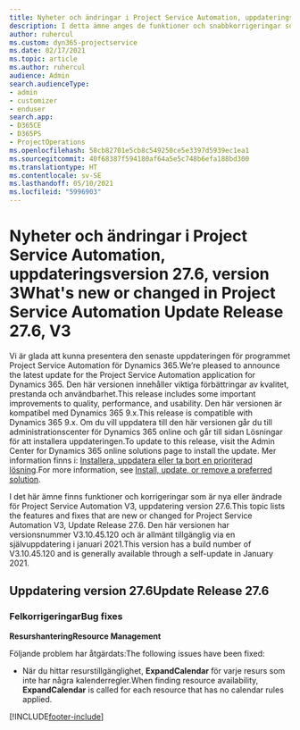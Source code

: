 ```yaml
---
title: Nyheter och ändringar i Project Service Automation, uppdateringsversion 27.6, snabbkorrigering, version 3
description: I detta ämne anges de funktioner och snabbkorrigeringar som finns tillgängliga i Project Service Automation, uppdateringsversion 27.6, snabbkorrigering, version 3.
author: ruhercul
ms.custom: dyn365-projectservice
ms.date: 02/17/2021
ms.topic: article
ms.author: ruhercul
audience: Admin
search.audienceType:
- admin
- customizer
- enduser
search.app:
- D365CE
- D365PS
- ProjectOperations
ms.openlocfilehash: 58cb82701e5cb8c549250ce5e3397d5939ec1ea1
ms.sourcegitcommit: 40f68387f594180af64a5e5c748b6efa188bd300
ms.translationtype: HT
ms.contentlocale: sv-SE
ms.lasthandoff: 05/10/2021
ms.locfileid: "5996903"
---
```

# <a name="whats-new-or-changed-in-project-service-automation-update-release-276-v3"></a><span data-ttu-id="225c8-103">Nyheter och ändringar i Project Service Automation, uppdateringsversion 27.6, version 3</span><span class="sxs-lookup"><span data-stu-id="225c8-103">What's new or changed in Project Service Automation Update Release 27.6, V3</span></span>

<span data-ttu-id="225c8-104">Vi är glada att kunna presentera den senaste uppdateringen för programmet Project Service Automation för Dynamics 365.</span><span class="sxs-lookup"><span data-stu-id="225c8-104">We’re pleased to announce the latest update for the Project Service Automation application for Dynamics 365.</span></span> <span data-ttu-id="225c8-105">Den här versionen innehåller viktiga förbättringar av kvalitet, prestanda och användbarhet.</span><span class="sxs-lookup"><span data-stu-id="225c8-105">This release includes some important improvements to quality, performance, and usability.</span></span> <span data-ttu-id="225c8-106">Den här versionen är kompatibel med Dynamics 365 9.x.</span><span class="sxs-lookup"><span data-stu-id="225c8-106">This release is compatible with Dynamics 365 9.x.</span></span> <span data-ttu-id="225c8-107">Om du vill uppdatera till den här versionen går du till administrationscenter för Dynamics 365 online och går till sidan Lösningar för att installera uppdateringen.</span><span class="sxs-lookup"><span data-stu-id="225c8-107">To update to this release, visit the Admin Center for Dynamics 365 online solutions page to install the update.</span></span> <span data-ttu-id="225c8-108">Mer information finns i: [Installera, uppdatera eller ta bort en prioriterad lösning](/power-platform/admin/install-remove-preferred-solution).</span><span class="sxs-lookup"><span data-stu-id="225c8-108">For more information, see [Install, update, or remove a preferred solution](/power-platform/admin/install-remove-preferred-solution).</span></span>

<span data-ttu-id="225c8-109">I det här ämne finns funktioner och korrigeringar som är nya eller ändrade för Project Service Automation V3, uppdatering version 27.6.</span><span class="sxs-lookup"><span data-stu-id="225c8-109">This topic lists the features and fixes that are new or changed for Project Service Automation V3, Update Release 27.6.</span></span> <span data-ttu-id="225c8-110">Den här versionen har versionsnummer V3.10.45.120 och är allmänt tillgänglig via en självuppdatering i januari 2021.</span><span class="sxs-lookup"><span data-stu-id="225c8-110">This version has a build number of V3.10.45.120 and is generally available through a self-update in January 2021.</span></span>

## <a name="update-release-276"></a><span data-ttu-id="225c8-111">Uppdatering version 27.6</span><span class="sxs-lookup"><span data-stu-id="225c8-111">Update Release 27.6</span></span>

### <a name="bug-fixes"></a><span data-ttu-id="225c8-112">Felkorrigeringar</span><span class="sxs-lookup"><span data-stu-id="225c8-112">Bug fixes</span></span>


<span data-ttu-id="225c8-113">**Resurshantering**</span><span class="sxs-lookup"><span data-stu-id="225c8-113">**Resource Management**</span></span>

<span data-ttu-id="225c8-114">Följande problem har åtgärdats:</span><span class="sxs-lookup"><span data-stu-id="225c8-114">The following issues have been fixed:</span></span>

- <span data-ttu-id="225c8-115">När du hittar resurstillgänglighet, **ExpandCalendar** för varje resurs som inte har några kalenderregler.</span><span class="sxs-lookup"><span data-stu-id="225c8-115">When finding resource availability, **ExpandCalendar** is called for each resource that has no calendar rules applied.</span></span>


[!INCLUDE[footer-include](../includes/footer-banner.md)]